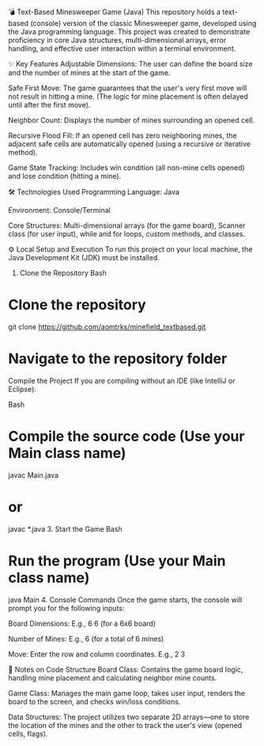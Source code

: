 💣 Text-Based Minesweeper Game (Java)
This repository holds a text-based (console) version of the classic Minesweeper game, developed using the Java programming language.
This project was created to demonstrate proficiency in core Java structures, multi-dimensional arrays, error handling, and effective user interaction within a terminal environment.

✨ Key Features
Adjustable Dimensions: The user can define the board size and the number of mines at the start of the game.

Safe First Move: The game guarantees that the user's very first move will not result in hitting a mine. (The logic for mine placement is often delayed until after the first move).

Neighbor Count: Displays the number of mines surrounding an opened cell.

Recursive Flood Fill: If an opened cell has zero neighboring mines, the adjacent safe cells are automatically opened (using a recursive or iterative method).

Game State Tracking: Includes win condition (all non-mine cells opened) and lose condition (hitting a mine).

🛠️ Technologies Used
Programming Language: Java

Environment: Console/Terminal

Core Structures: Multi-dimensional arrays (for the game board), Scanner class (for user input), while and for loops, custom methods, and classes.

⚙️ Local Setup and Execution
To run this project on your local machine, the Java Development Kit (JDK) must be installed.

1. Clone the Repository
Bash

# Clone the repository
git clone https://github.com/aomtrks/minefield_textbased.git

# Navigate to the repository folder
Compile the Project
If you are compiling without an IDE (like IntelliJ or Eclipse):

Bash

# Compile the source code (Use your Main class name)
javac Main.java 
# or 
javac *.java 
3. Start the Game
Bash

# Run the program (Use your Main class name)
java Main
4. Console Commands
Once the game starts, the console will prompt you for the following inputs:

Board Dimensions: E.g., 6 6 (for a 6x6 board)

Number of Mines: E.g., 6 (for a total of 6 mines)

Move: Enter the row and column coordinates. E.g., 2 3

🧩 Notes on Code Structure
Board Class: Contains the game board logic, handling mine placement and calculating neighbor mine counts.

Game Class: Manages the main game loop, takes user input, renders the board to the screen, and checks win/loss conditions.

Data Structures: The project utilizes two separate 2D arrays—one to store the location of the mines and the other to track the user's view (opened cells, flags).
